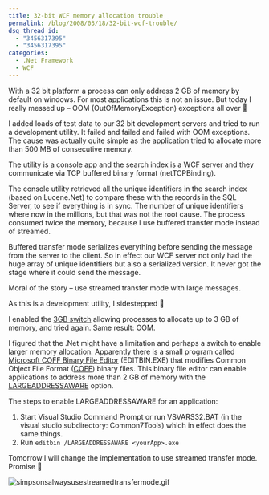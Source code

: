 ```yaml
---
title: 32-bit WCF memory allocation trouble
permalink: /blog/2008/03/18/32-bit-wcf-trouble/
dsq_thread_id:
  - "3456317395"
  - "3456317395"
categories:
  - .Net Framework
  - WCF
---
```

With a 32 bit platform a process can only address 2 GB of memory by default on windows. For most applications this is not an issue. But today I really messed up – OOM (OutOfMemoryException) exceptions all over 🙁

I added loads of test data to our 32 bit development servers and tried to run a development utility. It failed and failed and failed with OOM exceptions. The cause was actually quite simple as the application tried to allocate more than 500 MB of consecutive memory.

The utility is a console app and the search index is a WCF server and they communicate via TCP buffered binary format (netTCPBinding).

The console utility retrieved all the unique identifiers in the search index (based on Lucene.Net) to compare these with the records in the SQL Server, to see if everything is in sync. The number of unique identifiers where now in the millions, but that was not the root cause. The process consumed twice the memory, because I use buffered transfer mode instead of streamed.

Buffered transfer mode serializes everything before sending the message from the server to the client. So in effect our WCF server not only had the huge array of unique identifiers but also a serialized version. It never got the stage where it could send the message.

Moral of the story – use streamed transfer mode with large messages.

As this is a development utility, I sidestepped 🙂

I enabled the [3GB switch](http://technet.microsoft.com/en-us/library/bb124810.aspx "3GB setup on Windows") allowing processes to allocate up to 3 GB of memory, and tried again. Same result: OOM.

I figured that the .Net might have a limitation and perhaps a switch to enable larger memory allocation. Apparently there is a small program called [Microsoft COFF Binary File Editor](http://msdn2.microsoft.com/en-us/library/xd3shwhf%28VS.80%29.aspx "Microsoft COFF Binary File Editor on MSDN") (EDITBIN.EXE) that modifies Common Object File Format ([COFF](http://en.wikipedia.org/wiki/COFF "COFF explained on Wikipedia")) binary files. This binary file editor can enable applications to address more than 2 GB of memory with the [LARGEADDRESSAWARE](http://msdn2.microsoft.com/en-us/library/203797te(VS.80).aspx "EDITBIN LARGEADDRESSAWARE option on MSDN") option.

The steps to enable LARGEADDRESSAWARE for an application:

  1. Start Visual Studio Command Prompt or run VSVARS32.BAT (in the visual studio subdirectory: Common7Tools) which in effect does the same things.
  2. Run `editbin /LARGEADDRESSAWARE <yourApp>.exe`

Tomorrow I will change the implementation to use streamed transfer mode. Promise 🙂

![simpsonsalwaysusestreamedtransfermode.gif](/wp-content/simpsonsalwaysusestreamedtransfermode.gif)
